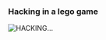 ### Hacking in a lego game

![HACKING...](https://cdn.discordapp.com/attachments/1079011911678574672/1083402912878825492/Crucfix.png)
